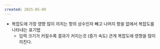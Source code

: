 ```yaml
---
created: 2025-05-09
---
```


- 복잡도에 가장 영향 많이 끼치는 항의 상수인자 빼고 나머지 항을 없에서 복잡도를 나타내는 표기법
	- 입력 크기가 커질수록 결과가 커지는것 (증가 속도) 큰게 복잡도에 영향을 많이 끼친다.